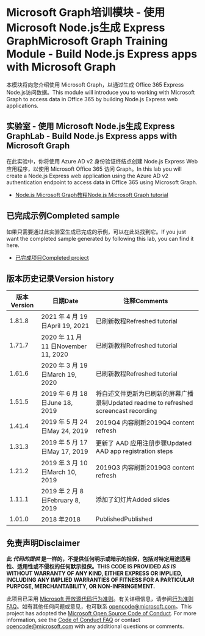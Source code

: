 # <a name="microsoft-graph-training-module---build-nodejs-express-apps-with-microsoft-graph"></a><span data-ttu-id="8c7f6-101">Microsoft Graph培训模块 - 使用 Microsoft Node.js生成 Express Graph</span><span class="sxs-lookup"><span data-stu-id="8c7f6-101">Microsoft Graph Training Module - Build Node.js Express apps with Microsoft Graph</span></span>

<span data-ttu-id="8c7f6-102">本模块将向您介绍使用 Microsoft Graph，以通过生成 Office 365 Express Node.js访问数据。</span><span class="sxs-lookup"><span data-stu-id="8c7f6-102">This module will introduce you to working with Microsoft Graph to access data in Office 365 by building Node.js Express web applications.</span></span>

## <a name="lab---build-nodejs-express-apps-with-microsoft-graph"></a><span data-ttu-id="8c7f6-103">实验室 - 使用 Microsoft Node.js生成 Express Graph</span><span class="sxs-lookup"><span data-stu-id="8c7f6-103">Lab - Build Node.js Express apps with Microsoft Graph</span></span>

<span data-ttu-id="8c7f6-104">在此实验中，你将使用 Azure AD v2 身份验证终结点创建 Node.js Express Web 应用程序，以使用 Microsoft Office 365 访问 Graph。</span><span class="sxs-lookup"><span data-stu-id="8c7f6-104">In this lab you will create a Node.js Express web application using the Azure AD v2 authentication endpoint to access data in Office 365 using Microsoft Graph.</span></span>

- [<span data-ttu-id="8c7f6-105">Node.js Microsoft Graph教程</span><span class="sxs-lookup"><span data-stu-id="8c7f6-105">Node.js Microsoft Graph tutorial</span></span>](https://docs.microsoft.com/graph/training/node-tutorial)

## <a name="completed-sample"></a><span data-ttu-id="8c7f6-106">已完成示例</span><span class="sxs-lookup"><span data-stu-id="8c7f6-106">Completed sample</span></span>

<span data-ttu-id="8c7f6-107">如果只需要通过此实验室生成已完成的示例，可以在此处找到它。</span><span class="sxs-lookup"><span data-stu-id="8c7f6-107">If you just want the completed sample generated by following this lab, you can find it here.</span></span>

- [<span data-ttu-id="8c7f6-108">已完成项目</span><span class="sxs-lookup"><span data-stu-id="8c7f6-108">Completed project</span></span>](demo)

## <a name="version-history"></a><span data-ttu-id="8c7f6-109">版本历史记录</span><span class="sxs-lookup"><span data-stu-id="8c7f6-109">Version history</span></span>

| <span data-ttu-id="8c7f6-110">版本</span><span class="sxs-lookup"><span data-stu-id="8c7f6-110">Version</span></span> |       <span data-ttu-id="8c7f6-111">日期</span><span class="sxs-lookup"><span data-stu-id="8c7f6-111">Date</span></span>        |                     <span data-ttu-id="8c7f6-112">注释</span><span class="sxs-lookup"><span data-stu-id="8c7f6-112">Comments</span></span>                     |
| ------- | ----------------- | ------------------------------------------------ |
| <span data-ttu-id="8c7f6-113">1.8</span><span class="sxs-lookup"><span data-stu-id="8c7f6-113">1.8</span></span>     | <span data-ttu-id="8c7f6-114">2021 年 4 月 19 日</span><span class="sxs-lookup"><span data-stu-id="8c7f6-114">April 19, 2021</span></span>    | <span data-ttu-id="8c7f6-115">已刷新教程</span><span class="sxs-lookup"><span data-stu-id="8c7f6-115">Refreshed tutorial</span></span>                               |
| <span data-ttu-id="8c7f6-116">1.7</span><span class="sxs-lookup"><span data-stu-id="8c7f6-116">1.7</span></span>     | <span data-ttu-id="8c7f6-117">2020 年 11 月 11 日</span><span class="sxs-lookup"><span data-stu-id="8c7f6-117">November 11, 2020</span></span> | <span data-ttu-id="8c7f6-118">已刷新教程</span><span class="sxs-lookup"><span data-stu-id="8c7f6-118">Refreshed tutorial</span></span>                               |
| <span data-ttu-id="8c7f6-119">1.6</span><span class="sxs-lookup"><span data-stu-id="8c7f6-119">1.6</span></span>     | <span data-ttu-id="8c7f6-120">2020 年 3 月 19 日</span><span class="sxs-lookup"><span data-stu-id="8c7f6-120">March 19, 2020</span></span>    | <span data-ttu-id="8c7f6-121">已刷新教程</span><span class="sxs-lookup"><span data-stu-id="8c7f6-121">Refreshed tutorial</span></span>                               |
| <span data-ttu-id="8c7f6-122">1.5</span><span class="sxs-lookup"><span data-stu-id="8c7f6-122">1.5</span></span>     | <span data-ttu-id="8c7f6-123">2019 年 6 月 18 日</span><span class="sxs-lookup"><span data-stu-id="8c7f6-123">June 18, 2019</span></span>     | <span data-ttu-id="8c7f6-124">将自述文件更新为已刷新的屏幕广播录制</span><span class="sxs-lookup"><span data-stu-id="8c7f6-124">Updated readme to refreshed screencast recording</span></span> |
| <span data-ttu-id="8c7f6-125">1.4</span><span class="sxs-lookup"><span data-stu-id="8c7f6-125">1.4</span></span>     | <span data-ttu-id="8c7f6-126">2019 年 5 月 24 日</span><span class="sxs-lookup"><span data-stu-id="8c7f6-126">May 24, 2019</span></span>      | <span data-ttu-id="8c7f6-127">2019Q4 内容刷新</span><span class="sxs-lookup"><span data-stu-id="8c7f6-127">2019Q4 content refresh</span></span>                           |
| <span data-ttu-id="8c7f6-128">1.3</span><span class="sxs-lookup"><span data-stu-id="8c7f6-128">1.3</span></span>     | <span data-ttu-id="8c7f6-129">2019 年 5 月 17 日</span><span class="sxs-lookup"><span data-stu-id="8c7f6-129">May 17, 2019</span></span>      | <span data-ttu-id="8c7f6-130">更新了 AAD 应用注册步骤</span><span class="sxs-lookup"><span data-stu-id="8c7f6-130">Updated AAD app registration steps</span></span>               |
| <span data-ttu-id="8c7f6-131">1.2</span><span class="sxs-lookup"><span data-stu-id="8c7f6-131">1.2</span></span>     | <span data-ttu-id="8c7f6-132">2019 年 3 月 10 日</span><span class="sxs-lookup"><span data-stu-id="8c7f6-132">March 10, 2019</span></span>    | <span data-ttu-id="8c7f6-133">2019Q3 内容刷新</span><span class="sxs-lookup"><span data-stu-id="8c7f6-133">2019Q3 content refresh</span></span>                           |
| <span data-ttu-id="8c7f6-134">1.1</span><span class="sxs-lookup"><span data-stu-id="8c7f6-134">1.1</span></span>     | <span data-ttu-id="8c7f6-135">2019 年 2 月 8 日</span><span class="sxs-lookup"><span data-stu-id="8c7f6-135">February 8, 2019</span></span>  | <span data-ttu-id="8c7f6-136">添加了幻灯片</span><span class="sxs-lookup"><span data-stu-id="8c7f6-136">Added slides</span></span>                                     |
| <span data-ttu-id="8c7f6-137">1.0</span><span class="sxs-lookup"><span data-stu-id="8c7f6-137">1.0</span></span>     | <span data-ttu-id="8c7f6-138">2018 年</span><span class="sxs-lookup"><span data-stu-id="8c7f6-138">2018</span></span>              | <span data-ttu-id="8c7f6-139">Published</span><span class="sxs-lookup"><span data-stu-id="8c7f6-139">Published</span></span>                                        |

## <a name="disclaimer"></a><span data-ttu-id="8c7f6-140">免责声明</span><span class="sxs-lookup"><span data-stu-id="8c7f6-140">Disclaimer</span></span>

<span data-ttu-id="8c7f6-141">**此 *代码的提供* 是一样的，不提供任何明示或暗示的担保，包括对特定用途适用性、适用性或不侵权的任何默示担保。**</span><span class="sxs-lookup"><span data-stu-id="8c7f6-141">**THIS CODE IS PROVIDED *AS IS* WITHOUT WARRANTY OF ANY KIND, EITHER EXPRESS OR IMPLIED, INCLUDING ANY IMPLIED WARRANTIES OF FITNESS FOR A PARTICULAR PURPOSE, MERCHANTABILITY, OR NON-INFRINGEMENT.**</span></span>

<span data-ttu-id="8c7f6-p101">此项目已采用 [Microsoft 开放源代码行为准则](https://opensource.microsoft.com/codeofconduct/)。有关详细信息，请参阅[行为准则 FAQ](https://opensource.microsoft.com/codeofconduct/faq/)。如有其他任何问题或意见，也可联系 [opencode@microsoft.com](mailto:opencode@microsoft.com)。</span><span class="sxs-lookup"><span data-stu-id="8c7f6-p101">This project has adopted the [Microsoft Open Source Code of Conduct](https://opensource.microsoft.com/codeofconduct/). For more information, see the [Code of Conduct FAQ](https://opensource.microsoft.com/codeofconduct/faq/) or contact [opencode@microsoft.com](mailto:opencode@microsoft.com) with any additional questions or comments.</span></span>
